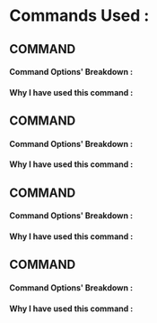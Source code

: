 



# Commands Used : 






## COMMAND


#### Command Options' Breakdown : 



#### Why I have used this command :







## COMMAND


#### Command Options' Breakdown : 



#### Why I have used this command :





## COMMAND


#### Command Options' Breakdown : 



#### Why I have used this command :





## COMMAND


#### Command Options' Breakdown : 



#### Why I have used this command :






